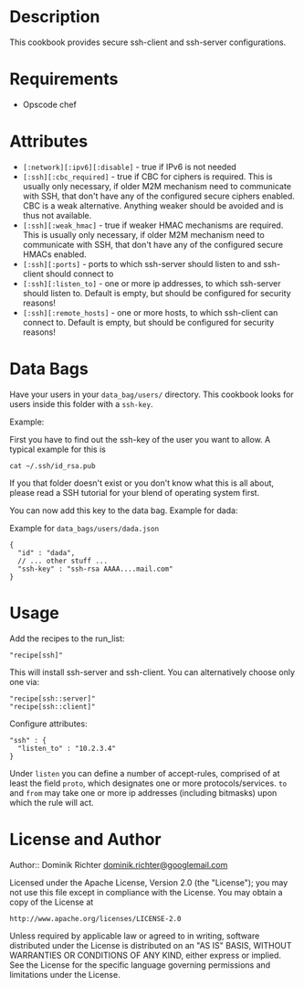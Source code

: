 Description
===========

This cookbook provides secure ssh-client and ssh-server configurations.

Requirements
============

* Opscode chef

Attributes
==========

* `[:network][:ipv6][:disable]` - true if IPv6 is not needed
* `[:ssh][:cbc_required]` - true if CBC for ciphers is required. This is usually only necessary, if older M2M mechanism need to communicate with SSH, that don't have any of the configured secure ciphers enabled. CBC is a weak alternative. Anything weaker should be avoided and is thus not available.
* `[:ssh][:weak_hmac]` - true if weaker HMAC mechanisms are required. This is usually only necessary, if older M2M mechanism need to communicate with SSH, that don't have any of the configured secure HMACs enabled. 
* `[:ssh][:ports]` - ports to which ssh-server should listen to and ssh-client should connect to
* `[:ssh][:listen_to]` - one or more ip addresses, to which ssh-server should listen to. Default is empty, but should be configured for security reasons!
* `[:ssh][:remote_hosts]` - one or more hosts, to which ssh-client can connect to. Default is empty, but should be configured for security reasons!

Data Bags
=========

Have your users in your `data_bag/users/` directory. This cookbook looks for users inside this folder with a `ssh-key`.

Example: 

First you have to find out the ssh-key of the user you want to allow. A typical example for this is

    cat ~/.ssh/id_rsa.pub

If you that folder doesn't exist or you don't know what this is all about, please read a SSH tutorial for your blend of operating system first.

You can now add this key to the data bag. Example for dada:

Example for `data_bags/users/dada.json`

    {
      "id" : "dada",
      // ... other stuff ...
      "ssh-key" : "ssh-rsa AAAA....mail.com"
    }


Usage
=====

Add the recipes to the run_list:
    
    "recipe[ssh]"

This will install ssh-server and ssh-client. You can alternatively choose only one via:

    "recipe[ssh::server]"
    "recipe[ssh::client]"

Configure attributes:

    "ssh" : {
      "listen_to" : "10.2.3.4"
    }

Under `listen` you can define a number of accept-rules, comprised of at least the field `proto`, which designates one or more protocols/services. `to` and `from` may take one or more ip addresses (including bitmasks) upon which the rule will act.


License and Author
==================
Author:: Dominik Richter <dominik.richter@googlemail.com>

Licensed under the Apache License, Version 2.0 (the "License");
you may not use this file except in compliance with the License.
You may obtain a copy of the License at

    http://www.apache.org/licenses/LICENSE-2.0

Unless required by applicable law or agreed to in writing, software
distributed under the License is distributed on an "AS IS" BASIS,
WITHOUT WARRANTIES OR CONDITIONS OF ANY KIND, either express or implied.
See the License for the specific language governing permissions and
limitations under the License.
